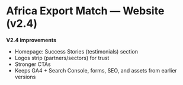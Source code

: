 # Africa Export Match — Website (v2.4)

**V2.4 improvements**
- Homepage: Success Stories (testimonials) section
- Logos strip (partners/sectors) for trust
- Stronger CTAs
- Keeps GA4 + Search Console, forms, SEO, and assets from earlier versions
